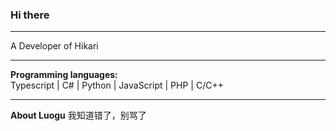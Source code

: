 ### Hi there

---

A Developer of Hikari

---

**Programming languages:**  
Typescript | C# | Python | JavaScript | PHP | C/C++

---

**About Luogu**
我知道错了，别骂了
